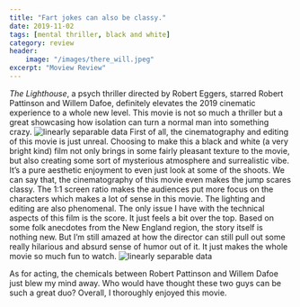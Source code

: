 ```yaml
---
title: "Fart jokes can also be classy."
date: 2019-11-02
tags: [mental thriller, black and white]
category: review
header:
    image: "/images/there_will.jpeg"
excerpt: "Moview Review"
---
```


*The Lighthouse*, a psych thriller directed by Robert Eggers, starred Robert Pattinson and Willem Dafoe, definitely elevates the 2019 cinematic experience to a whole new level. This movie is not so much a thriller but a great showcasing how isolation can turn a normal man into something crazy. 
<img src="{{ site.url }}{{ site.baseurl }}/images/review/lighthouse_1.jpg" alt="linearly separable data">
First of all, the cinematography and editing of this movie is just unreal. Choosing to make this a black and white (a very bright kind) film not only brings in some fairly pleasant texture to the movie, but also creating some sort of mysterious atmosphere and surrealistic vibe. It’s a pure aesthetic enjoyment to even just look at some of the shoots. We can say that, the cinematography of this movie even makes the jump scares classy. The 1:1 screen ratio makes the audiences put more focus on the characters which makes a lot of sense in this movie. The lighting and editing are also phenomenal. The only issue I have with the technical aspects of this film is the score. It just feels a bit over the top.
Based on some folk anecdotes from the New England region, the story itself is nothing new. But I’m still amazed at how the director can still pull out some really hilarious and absurd sense of humor out of it. It just makes the whole movie so much fun to watch.
<img src="{{ site.url }}{{ site.baseurl }}/images/review/lighthouse_2.jpg" alt="linearly separable data">

As for acting, the chemicals between Robert Pattinson and Willem Dafoe just blew my mind away. Who would have thought these two guys can be such a great duo?
Overall, I thoroughly enjoyed this movie.
